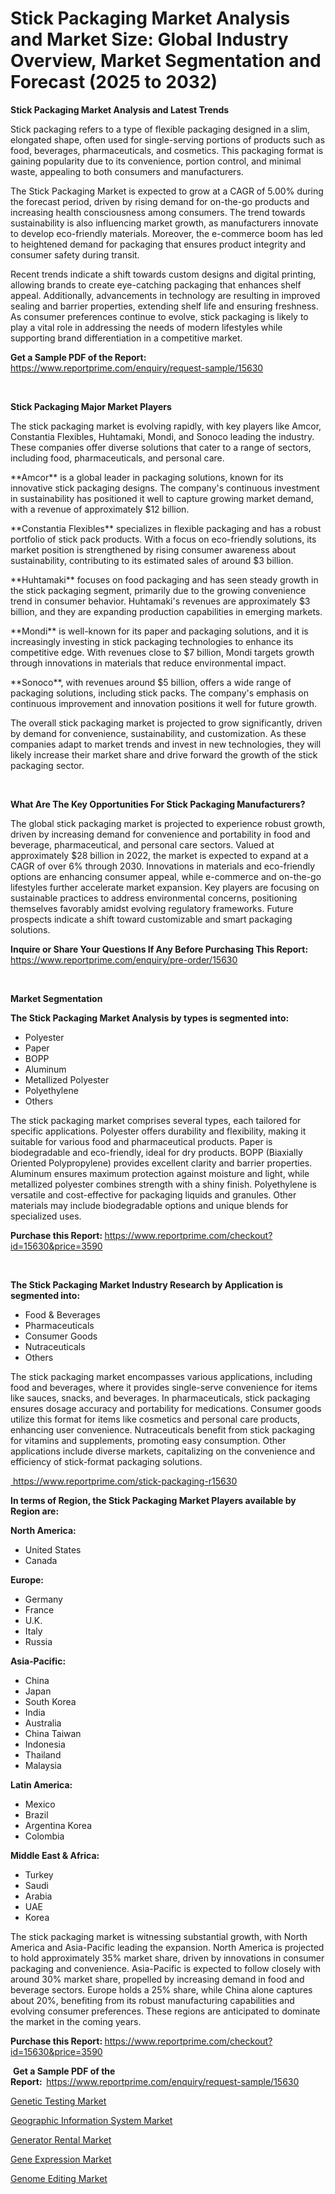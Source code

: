 <p><h1>Stick Packaging Market Analysis and Market Size: Global Industry Overview, Market Segmentation and Forecast (2025 to 2032)</h1></p><p><strong>Stick Packaging Market Analysis and Latest Trends</strong></p>
<p><p>Stick packaging refers to a type of flexible packaging designed in a slim, elongated shape, often used for single-serving portions of products such as food, beverages, pharmaceuticals, and cosmetics. This packaging format is gaining popularity due to its convenience, portion control, and minimal waste, appealing to both consumers and manufacturers.</p><p>The Stick Packaging Market is expected to grow at a CAGR of 5.00% during the forecast period, driven by rising demand for on-the-go products and increasing health consciousness among consumers. The trend towards sustainability is also influencing market growth, as manufacturers innovate to develop eco-friendly materials. Moreover, the e-commerce boom has led to heightened demand for packaging that ensures product integrity and consumer safety during transit.</p><p>Recent trends indicate a shift towards custom designs and digital printing, allowing brands to create eye-catching packaging that enhances shelf appeal. Additionally, advancements in technology are resulting in improved sealing and barrier properties, extending shelf life and ensuring freshness. As consumer preferences continue to evolve, stick packaging is likely to play a vital role in addressing the needs of modern lifestyles while supporting brand differentiation in a competitive market.</p></p>
<p><strong>Get a Sample PDF of the Report:&nbsp;</strong> <a href="https://www.reportprime.com/enquiry/request-sample/15630?utm_campaign=950&utm_medium=2&utm_source=Github&utm_content=ia&utm_term=20032025&utm_id=stick-packaging">https://www.reportprime.com/enquiry/request-sample/15630</a></p>
<p>&nbsp;</p>
<p><strong>Stick Packaging Major Market Players</strong></p>
<p><p>The stick packaging market is evolving rapidly, with key players like Amcor, Constantia Flexibles, Huhtamaki, Mondi, and Sonoco leading the industry. These companies offer diverse solutions that cater to a range of sectors, including food, pharmaceuticals, and personal care.</p><p>**Amcor** is a global leader in packaging solutions, known for its innovative stick packaging designs. The company's continuous investment in sustainability has positioned it well to capture growing market demand, with a revenue of approximately $12 billion.</p><p>**Constantia Flexibles** specializes in flexible packaging and has a robust portfolio of stick pack products. With a focus on eco-friendly solutions, its market position is strengthened by rising consumer awareness about sustainability, contributing to its estimated sales of around $3 billion. </p><p>**Huhtamaki** focuses on food packaging and has seen steady growth in the stick packaging segment, primarily due to the growing convenience trend in consumer behavior. Huhtamaki's revenues are approximately $3 billion, and they are expanding production capabilities in emerging markets. </p><p>**Mondi** is well-known for its paper and packaging solutions, and it is increasingly investing in stick packaging technologies to enhance its competitive edge. With revenues close to $7 billion, Mondi targets growth through innovations in materials that reduce environmental impact.</p><p>**Sonoco**, with revenues around $5 billion, offers a wide range of packaging solutions, including stick packs. The company's emphasis on continuous improvement and innovation positions it well for future growth.</p><p>The overall stick packaging market is projected to grow significantly, driven by demand for convenience, sustainability, and customization. As these companies adapt to market trends and invest in new technologies, they will likely increase their market share and drive forward the growth of the stick packaging sector.</p></p>
<p>&nbsp;</p>
<p><strong>What Are The Key Opportunities For Stick Packaging Manufacturers?</strong></p>
<p><p>The global stick packaging market is projected to experience robust growth, driven by increasing demand for convenience and portability in food and beverage, pharmaceutical, and personal care sectors. Valued at approximately $28 billion in 2022, the market is expected to expand at a CAGR of over 6% through 2030. Innovations in materials and eco-friendly options are enhancing consumer appeal, while e-commerce and on-the-go lifestyles further accelerate market expansion. Key players are focusing on sustainable practices to address environmental concerns, positioning themselves favorably amidst evolving regulatory frameworks. Future prospects indicate a shift toward customizable and smart packaging solutions.</p></p>
<p><strong>Inquire or Share Your Questions If Any Before Purchasing This Report:</strong> <a href="https://www.reportprime.com/enquiry/pre-order/15630?utm_campaign=950&utm_medium=2&utm_source=Github&utm_content=ia&utm_term=20032025&utm_id=stick-packaging">https://www.reportprime.com/enquiry/pre-order/15630</a></p>
<p>&nbsp;</p>
<p><strong>Market Segmentation</strong></p>
<p><strong>The Stick Packaging Market Analysis by types is segmented into:</strong></p>
<p><ul><li>Polyester</li><li>Paper</li><li>BOPP</li><li>Aluminum</li><li>Metallized Polyester</li><li>Polyethylene</li><li>Others</li></ul></p>
<p><p>The stick packaging market comprises several types, each tailored for specific applications. Polyester offers durability and flexibility, making it suitable for various food and pharmaceutical products. Paper is biodegradable and eco-friendly, ideal for dry products. BOPP (Biaxially Oriented Polypropylene) provides excellent clarity and barrier properties. Aluminum ensures maximum protection against moisture and light, while metallized polyester combines strength with a shiny finish. Polyethylene is versatile and cost-effective for packaging liquids and granules. Other materials may include biodegradable options and unique blends for specialized uses.</p></p>
<p><strong>Purchase this Report:&nbsp;</strong><a href="https://www.reportprime.com/checkout?id=15630&price=3590&utm_campaign=950&utm_medium=2&utm_source=Github&utm_content=ia&utm_term=20032025&utm_id=stick-packaging">https://www.reportprime.com/checkout?id=15630&price=3590</a></p>
<p>&nbsp;</p>
<p><strong>The Stick Packaging Market Industry Research by Application is segmented into:</strong></p>
<p><ul><li>Food & Beverages</li><li>Pharmaceuticals</li><li>Consumer Goods</li><li>Nutraceuticals</li><li>Others</li></ul></p>
<p><p>The stick packaging market encompasses various applications, including food and beverages, where it provides single-serve convenience for items like sauces, snacks, and beverages. In pharmaceuticals, stick packaging ensures dosage accuracy and portability for medications. Consumer goods utilize this format for items like cosmetics and personal care products, enhancing user convenience. Nutraceuticals benefit from stick packaging for vitamins and supplements, promoting easy consumption. Other applications include diverse markets, capitalizing on the convenience and efficiency of stick-format packaging solutions.</p></p>
<p><a href="https://www.reportprime.com/stick-packaging-r15630?utm_campaign=950&utm_medium=2&utm_source=Github&utm_content=ia&utm_term=20032025&utm_id=stick-packaging">&nbsp;https://www.reportprime.com/stick-packaging-r15630</a></p>
<p><strong>In terms of Region, the Stick Packaging Market Players available by Region are:</strong></p>
<p>
    <p> <strong> North America: </strong>
        <ul>
            <li>United States</li>
            <li>Canada</li>
        </ul>
        </p> 
    <p> <strong> Europe: </strong>
        <ul>
            <li>Germany</li>
            <li>France</li>
            <li>U.K.</li>
            <li>Italy</li>
            <li>Russia</li>
        </ul>
        </p> 
    <p> <strong> Asia-Pacific: </strong>
        <ul>
            <li>China</li>
            <li>Japan</li>
            <li>South Korea</li>
            <li>India</li>
            <li>Australia</li>
            <li>China Taiwan</li>
            <li>Indonesia</li>
            <li>Thailand</li>
            <li>Malaysia</li>
        </ul>
        </p> 
    <p> <strong> Latin America: </strong>
        <ul>
            <li>Mexico</li>
            <li>Brazil</li>
            <li>Argentina Korea</li>
            <li>Colombia</li>
        </ul>
        </p> 
    <p> <strong> Middle East & Africa: </strong>
        <ul>
            <li>Turkey</li>
            <li>Saudi</li>
            <li>Arabia</li>
            <li>UAE</li>
            <li>Korea</li>
        </ul>
    </p>
    </p>
<p><p>The stick packaging market is witnessing substantial growth, with North America and Asia-Pacific leading the expansion. North America is projected to hold approximately 35% market share, driven by innovations in consumer packaging and convenience. Asia-Pacific is expected to follow closely with around 30% market share, propelled by increasing demand in food and beverage sectors. Europe holds a 25% share, while China alone captures about 20%, benefiting from its robust manufacturing capabilities and evolving consumer preferences. These regions are anticipated to dominate the market in the coming years.</p></p>
<p><strong>Purchase this Report: </strong><a href="https://www.reportprime.com/checkout?id=15630&price=3590&utm_campaign=950&utm_medium=2&utm_source=Github&utm_content=ia&utm_term=20032025&utm_id=stick-packaging">https://www.reportprime.com/checkout?id=15630&price=3590</a></p>
<p>&nbsp;<strong>Get a Sample PDF of the Report:&nbsp;&nbsp;</strong><a href="https://www.reportprime.com/enquiry/request-sample/15630?utm_campaign=950&utm_medium=2&utm_source=Github&utm_content=ia&utm_term=20032025&utm_id=stick-packaging">https://www.reportprime.com/enquiry/request-sample/15630</a></p>
<p><strong></strong></p>
<p><p><a href="https://github.com/lynlynyusay/Market-Research-Report-List-1/blob/main/genetic-testing-market.md?utm_campaign=950&utm_medium=2&utm_source=Github&utm_content=ia&utm_term=20032025&utm_id=stick-packaging">Genetic Testing Market</a></p><p><a href="https://github.com/azorrotutus/Market-Research-Report-List-1/blob/main/geographic-information-system-market.md?utm_campaign=950&utm_medium=2&utm_source=Github&utm_content=ia&utm_term=20032025&utm_id=stick-packaging">Geographic Information System Market</a></p><p><a href="https://github.com/balapopepi/Market-Research-Report-List-1/blob/main/generator-rental-market.md?utm_campaign=950&utm_medium=2&utm_source=Github&utm_content=ia&utm_term=20032025&utm_id=stick-packaging">Generator Rental Market</a></p><p><a href="https://github.com/tashipmhuiri/Market-Research-Report-List-1/blob/main/gene-expression-market.md?utm_campaign=950&utm_medium=2&utm_source=Github&utm_content=ia&utm_term=20032025&utm_id=stick-packaging">Gene Expression Market</a></p><p><a href="https://github.com/spoorsusama/Market-Research-Report-List-1/blob/main/genome-editing-market.md?utm_campaign=950&utm_medium=2&utm_source=Github&utm_content=ia&utm_term=20032025&utm_id=stick-packaging">Genome Editing Market</a></p></p>